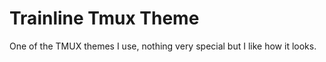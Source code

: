 Trainline Tmux Theme
====================

One of the TMUX themes I use, nothing very special but I like how it looks.
